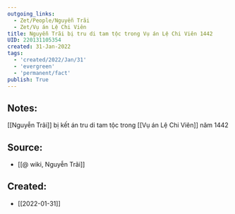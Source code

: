 ```yaml
---
outgoing_links:
  - Zet/People/Nguyễn Trãi
  - Zet/Vụ án Lệ Chi Viên
title: Nguyễn Trãi bị tru di tam tộc trong Vụ án Lệ Chi Viên 1442
UID: 220131105354
created: 31-Jan-2022
tags:
  - 'created/2022/Jan/31'
  - 'evergreen'
  - 'permanent/fact'
publish: True
---
```

## Notes:
[[Nguyễn Trãi]] bị kết án tru di tam tộc trong [[Vụ án Lệ Chi Viên]] năm 1442

## Source:
- [[@ wiki, Nguyễn Trãi]]



## Created:
- [[2022-01-31]]
